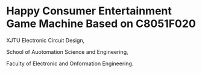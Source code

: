 # Happy Consumer Entertainment Game Machine Based on C8051F020
XJTU Electronic Circuit Design,

School of Auotomation Science and Engineering,

Faculty of Electronic and Onformation Engineering.

